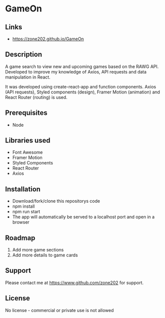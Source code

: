 # GameOn

## Links
* https://zone202.github.io/GameOn

## Description
<p>A game search to view new and upcoming games based on the RAWG API. Developed to improve my knowledge of Axios, API requests and data manipulation in React.</p>
<p>It was developed using create-react-app and function components. Axios (API requests), Styled components (design), Framer Motion (animation) and React Router (routing) is used.</p>

## Prerequisites
<ul>
  <li>Node</li>
</ul>

## Libraries used
<ul>
 <li>Font Awesome</li>
  <li>Framer Motion</li>
  <li>Styled Components</li>
  <li>React Router</li>
  <li>Axios</li>
</ul>

## Installation
<ul>
  <li>Download/fork/clone this repositorys code</li>
  <li>npm install</li>
  <li>npm run start</li>
  <li>The app will automatically be served to a localhost port and open in a browser</li>
</ul>

## Roadmap
<ol>
  <li>Add more game sections</li>
  <li>Add more details to game cards</li>
</ol>

## Support
Please contact me at https://www.github.com/zone202 for support.

## License
No license - commercial or private use is not allowed